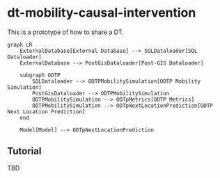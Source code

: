 # dt-mobility-causal-intervention

This is a prototype of how to share a DT. 

```mermaid
graph LR
    ExternalDatabase[External Database] --> SQLDataloader[SQL Dataloader]
    ExternalDatabase --> PostGisDataloader[Post-GIS Dataloader]

    subgraph ODTP
        SQLDataloader --> ODTPMobilitySimulation[ODTP Mobility Simulation]
        PostGisDataloader --> ODTPMobilitySimulation
        ODTPMobilitySimulation --> ODTpMetrics[ODTP Metrics]
        ODTPMobilitySimulation --> ODTpNextLocationPrediction[ODTP Next Location Prediction]
    end

    Model[Model] --> ODTpNextLocationPrediction
```

## Tutorial

TBD